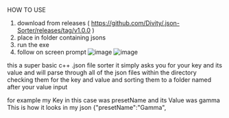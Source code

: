 HOW TO USE 

1. download from releases ( https://github.com/Divity/.json-Sorter/releases/tag/v1.0.0 ) 
2. place in folder containing jsons
3. run the exe
4. follow on screen prompt
![image](https://github.com/user-attachments/assets/32d33a80-a580-451b-8266-6ae589afbda9)
![image](https://github.com/user-attachments/assets/36277c6b-4948-4d35-86df-56a64e8a050c)



this a super basic c++ .json file sorter it simply asks you for your key and its value and will parse through all of the json files within the directory checking them for the key and value and sorting them to a folder named after your value input 


for example my Key in this case was presetName and its Value was gamma
This is how it looks in my json {"presetName":"Gamma",
